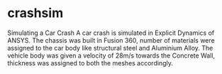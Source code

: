 # crashsim
Simulating a Car Crash
A car crash is simulated in Explicit Dynamics of ANSYS. The chassis was built in Fusion 360, number of materials were assigned to the car body like structural steel and Aluminium Alloy. The vehicle body was given a velocity of 28m/s towards the Concrete Wall, thickness was assigned to both the meshes accordingly. 
